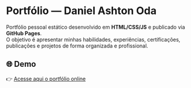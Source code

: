 # Portfólio — Daniel Ashton Oda

Portfólio pessoal estático desenvolvido em **HTML/CSS/JS** e publicado via **GitHub Pages**.  
O objetivo é apresentar minhas habilidades, experiências, certificações, publicações e projetos de forma organizada e profissional.

## 🌐 Demo
👉 [Acesse aqui o portfólio online](https://danieloda.github.io/Bootcamp-I-Desafio-Entrega-Inicial/)